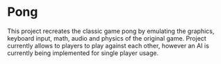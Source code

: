 # Pong
This project recreates the classic game pong by emulating the graphics, keyboard input, math, audio and physics of the original game. Project currently allows to players to play against each other, however an AI is currently being implemented for single player usage.
